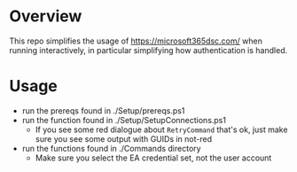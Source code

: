 # Overview

This repo simplifies the usage of https://microsoft365dsc.com/ when running interactively, in particular simplifying how authentication is handled.

# Usage
- run the prereqs found in ./Setup/prereqs.ps1
- run the function found in ./Setup/SetupConnections.ps1 
  - If you see some red dialogue about `RetryCommand` that's ok, just make sure you see some output with GUIDs in not-red
- run the functions found in ./Commands directory
  - Make sure you select the EA credential set, not the user account
